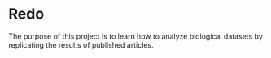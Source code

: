 # Redo

The purpose of this project is to learn how to analyze biological datasets by replicating the results of published articles.
